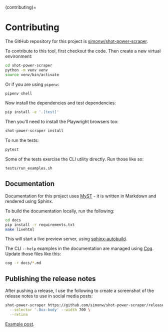 (contributing)=

# Contributing

The GitHub repository for this project is [simonw/shot-power-scraper](https://github.com/simonw/shot-power-scraper).

To contribute to this tool, first checkout the code. Then create a new virtual environment:
```bash
cd shot-power-scraper
python -m venv venv
source venv/bin/activate
```
Or if you are using `pipenv`:
```bash
pipenv shell
```
Now install the dependencies and test dependencies:
```bash
pip install -e '.[test]'
```
Then you'll need to install the Playwright browsers too:
```bash
shot-power-scraper install
```
To run the tests:
```bash
pytest
```
Some of the tests exercise the CLI utility directly. Run those like so:
```bash
tests/run_examples.sh
```
## Documentation

Documentation for this project uses [MyST](https://myst-parser.readthedocs.io/) - it is written in Markdown and rendered using Sphinx.

To build the documentation locally, run the following:
```bash
cd docs
pip install -r requirements.txt
make livehtml
```
This will start a live preview server, using [sphinx-autobuild](https://pypi.org/project/sphinx-autobuild/).

The CLI `--help` examples in the documentation are managed using [Cog](https://github.com/nedbat/cog). Update those files like this:
```bash
cog -r docs/*.md
```
## Publishing the release notes

After pushing a release, I use the following to create a screenshot of the release notes to use in social media posts:
```bash
shot-power-scraper https://github.com/simonw/shot-power-scraper/releases/tag/0.15 \
  --selector '.Box-body' --width 700 \
  --retina
```
[Example post](https://twitter.com/simonw/status/1569431710345089024).
